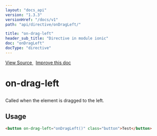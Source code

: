 ```yaml
---
layout: "docs_api"
version: "1.3.3"
versionHref: "/docs/v1"
path: "api/directive/onDragLeft/"

title: "on-drag-left"
header_sub_title: "Directive in module ionic"
doc: "onDragLeft"
docType: "directive"
---
```


<div class="improve-docs">
<a href='https://github.com/ionic-team/ionic-v1/blob/master/js/angular/directive/gesture.js#L185'>
View Source
</a>
&nbsp;
<a href='http://github.com/ionic-team/ionic/edit/1.x/js/angular/directive/gesture.js#L185'>
Improve this doc
</a>
</div>




<h1 class="api-title">

on-drag-left



</h1>





Called when the element is dragged to the left.









<h2 id="usage">Usage</h2>

```html
<button on-drag-left="onDragLeft()" class="button">Test</button>
```









